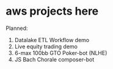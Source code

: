 # aws projects here

Planned:
1. Datalake ETL Workflow demo
2. Live equity trading demo
3. 6-max 100bb GTO Poker-bot (NLHE)
4. JS Bach Chorale composer-bot
